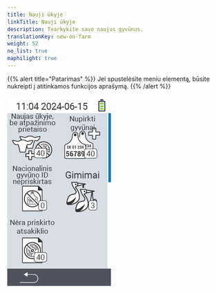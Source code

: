 ```yaml
---
title: Nauji ūkyje
linkTitle: Nauji ūkyje
description: Tvarkykite savo naujus gyvūnus.
translationKey: new-on-farm
weight: 52
no_list: true
maphilight: true
---
```

{{% alert title="Patarimas" %}}
Jei spustelėsite meniu elementą, būsite nukreipti į atitinkamos funkcijos aprašymą.
{{% /alert %}}

<img src="images/newonfarm.png" alt="VitalControl Nauji ūkyje" title="Nauji ūkyje" usemap="#workmap" class="maphilight" />

<map name="workmap">
  <area shape="rect" coords="3,40,116,160" alt="Nauji ūkyje, be transponderio" title="Čia galite priskirti transponderį naujiems gyvūnams be transponderio&#10;Pelės spustelėjimas: atidaryti dokumentaciją" href="/en/docs/new-on-farm/new-no-transponder/">
  <area shape="rect" coords="3,160,116,280" alt="Nėra priskirto nacionalinio gyvūno ID" title="Čia galite peržiūrėti visus gyvūnus, kuriems dar nepriskirtas nacionalinis gyvūno ID, ir priskirti nacionalinį gyvūno ID&#10;Pelės spustelėjimas: atidaryti dokumentaciją" href="/en/docs/new-on-farm/no-national-animal-id-assigned/">
  <area shape="rect" coords="3,280,116,399" alt="Nėra priskirto transponderio" title="Čia galite peržiūrėti visus gyvūnus, kuriems dar nepriskirtas transponderis, ir priskirti jiems transponderį&#10;Pelės spustelėjimas: atidaryti dokumentaciją" href="/en/docs/new-on-farm/no-transponder-assigned/">

  <area shape="rect" coords="116,40,230,160" alt="Įsigyti gyvūnai" title="Čia galite peržiūrėti savo dabartinius pirkinius ir eksportuoti duomenis&#10;Pelės spustelėjimas: atidaryti dokumentaciją" href="/en/docs/new-on-farm/purchased-animals/">
  <area shape="rect" coords="116,160,230,280" alt="Gimimai" title="Čia galite matyti savo gimimus ir sukurti eksporto failą&#10;Pelės spustelėjimas: atidaryti dokumentaciją" href="/en/docs/new-on-farm/births/">
  <area shape="rect" coords="1,401,100,439" alt="Atgal" title="Grįžti vienu lygiu atgal&#10;Pelės spustelėjimas: į dokumentaciją" href="/en/docs/menu/mainmenu/">
</map>
